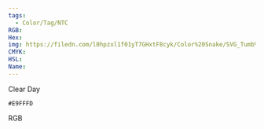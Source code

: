 ```yaml
---
tags:
  - Color/Tag/NTC
RGB:
Hex:
img: https://filedn.com/l0hpzxl1f01yT7GHxtF8cyk/Color%20Snake/SVG_Tumb%20Mass%20No%20Name/E9FFFD.svg
CMYK:
HSL:
Name:
---
```

Clear Day
```palette
#E9FFFD
```
RGB
